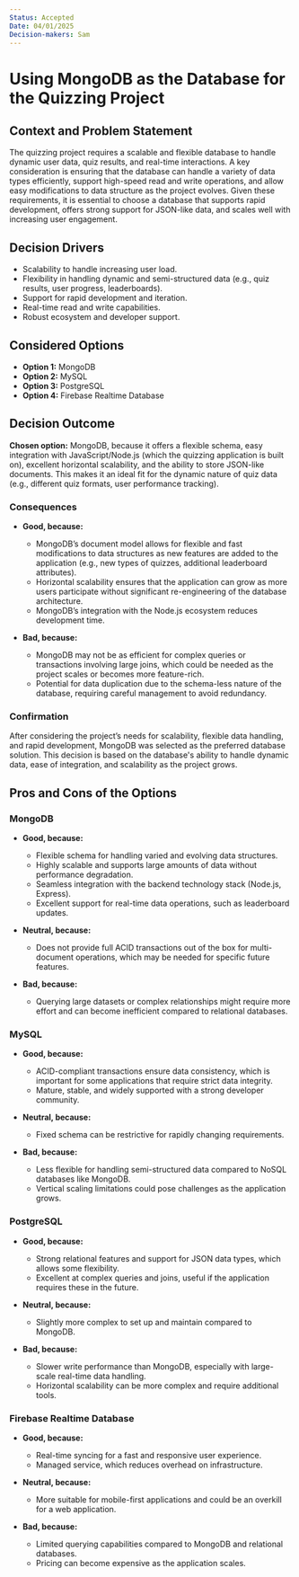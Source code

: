 ```yaml
---
Status: Accepted
Date: 04/01/2025
Decision-makers: Sam
---
```


# Using MongoDB as the Database for the Quizzing Project 
## Context and Problem Statement
The quizzing project requires a scalable and flexible database to handle dynamic user data, quiz results, and real-time interactions. A key consideration is ensuring that the database can handle a variety of data types efficiently, support high-speed read and write operations, and allow easy modifications to data structure as the project evolves. Given these requirements, it is essential to choose a database that supports rapid development, offers strong support for JSON-like data, and scales well with increasing user engagement.

## Decision Drivers

* Scalability to handle increasing user load.
* Flexibility in handling dynamic and semi-structured data (e.g., quiz results, user progress, leaderboards).
* Support for rapid development and iteration.
* Real-time read and write capabilities.
* Robust ecosystem and developer support.

## Considered Options

* **Option 1:** MongoDB  
* **Option 2:** MySQL  
* **Option 3:** PostgreSQL  
* **Option 4:** Firebase Realtime Database  

## Decision Outcome

**Chosen option:** MongoDB, because it offers a flexible schema, easy integration with JavaScript/Node.js (which the quizzing application is built on), excellent horizontal scalability, and the ability to store JSON-like documents. This makes it an ideal fit for the dynamic nature of quiz data (e.g., different quiz formats, user performance tracking).

### Consequences

* **Good, because:**
  * MongoDB’s document model allows for flexible and fast modifications to data structures as new features are added to the application (e.g., new types of quizzes, additional leaderboard attributes).
  * Horizontal scalability ensures that the application can grow as more users participate without significant re-engineering of the database architecture.
  * MongoDB’s integration with the Node.js ecosystem reduces development time.

* **Bad, because:**
  * MongoDB may not be as efficient for complex queries or transactions involving large joins, which could be needed as the project scales or becomes more feature-rich.
  * Potential for data duplication due to the schema-less nature of the database, requiring careful management to avoid redundancy.

### Confirmation
After considering the project’s needs for scalability, flexible data handling, and rapid development, MongoDB was selected as the preferred database solution. This decision is based on the database's ability to handle dynamic data, ease of integration, and scalability as the project grows.

## Pros and Cons of the Options

### **MongoDB**

* **Good, because:**
  * Flexible schema for handling varied and evolving data structures.
  * Highly scalable and supports large amounts of data without performance degradation.
  * Seamless integration with the backend technology stack (Node.js, Express).
  * Excellent support for real-time data operations, such as leaderboard updates.

* **Neutral, because:**
  * Does not provide full ACID transactions out of the box for multi-document operations, which may be needed for specific future features.

* **Bad, because:**
  * Querying large datasets or complex relationships might require more effort and can become inefficient compared to relational databases.

### **MySQL**

* **Good, because:**
  * ACID-compliant transactions ensure data consistency, which is important for some applications that require strict data integrity.
  * Mature, stable, and widely supported with a strong developer community.

* **Neutral, because:**
  * Fixed schema can be restrictive for rapidly changing requirements.

* **Bad, because:**
  * Less flexible for handling semi-structured data compared to NoSQL databases like MongoDB.
  * Vertical scaling limitations could pose challenges as the application grows.

### **PostgreSQL**

* **Good, because:**
  * Strong relational features and support for JSON data types, which allows some flexibility.
  * Excellent at complex queries and joins, useful if the application requires these in the future.

* **Neutral, because:**
  * Slightly more complex to set up and maintain compared to MongoDB.

* **Bad, because:**
  * Slower write performance than MongoDB, especially with large-scale real-time data handling.
  * Horizontal scalability can be more complex and require additional tools.

### **Firebase Realtime Database**

* **Good, because:**
  * Real-time syncing for a fast and responsive user experience.
  * Managed service, which reduces overhead on infrastructure.

* **Neutral, because:**
  * More suitable for mobile-first applications and could be an overkill for a web application.

* **Bad, because:**
  * Limited querying capabilities compared to MongoDB and relational databases.
  * Pricing can become expensive as the application scales.
